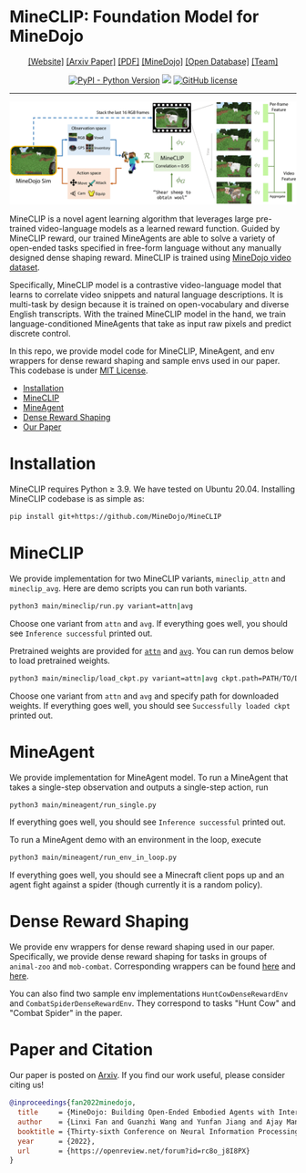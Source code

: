# MineCLIP: Foundation Model for MineDojo
<div align="center">

[[Website]](https://minedojo.org)
[[Arxiv Paper]](https://arxiv.org/abs/2206.08853)
[[PDF]](https://arxiv.org/pdf/2206.08853.pdf)
[[MineDojo]](https://github.com/MineDojo/MineDojo)
[[Open Database]](https://minedojo.org/knowledge_base)
[[Team]](https://minedojo.org/index.html#team)

[![PyPI - Python Version](https://img.shields.io/pypi/pyversions/MineDojo)](https://pypi.org/project/MineDojo/)
[<img src="https://img.shields.io/badge/Framework-PyTorch-red.svg"/>](https://pytorch.org/)
[![GitHub license](https://img.shields.io/github/license/MineDojo/MineCLIP)](https://github.com/MineDojo/MineCLIP/blob/main/license)
______________________________________________________________________
![](images/pull_figure.png)
</div>

MineCLIP is a novel agent learning algorithm that leverages large pre-trained video-language models as a learned reward function. Guided by MineCLIP reward, our trained MineAgents are able to solve a variety of open-ended tasks specified in free-form language without any manually designed dense shaping reward. MineCLIP is trained using [MineDojo video dataset](https://minedojo.org/knowledge_base#youtube).

Specifically, MineCLIP model is a contrastive video-language model that learns to correlate video snippets and natural language descriptions. It is multi-task by design because it is trained on open-vocabulary and diverse English transcripts. With the trained MineCLIP model in the hand, we train language-conditioned MineAgents that take as input raw pixels and predict discrete control. 

In this repo, we provide model code for MineCLIP, MineAgent, and env wrappers for dense reward shaping and sample envs used in our paper. This codebase is under [MIT License](license). 


- [Installation](#Installation)
- [MineCLIP](#MineCLIP)
- [MineAgent](#MineAgent)
- [Dense Reward Shaping](#Dense-Reward-Shaping)
- [Our Paper](#Paper-and-Citation)

# Installation

MineCLIP requires Python ≥ 3.9. We have tested on Ubuntu 20.04. Installing MineCLIP codebase is as simple as:

```bash
pip install git+https://github.com/MineDojo/MineCLIP
```

# MineCLIP

We provide implementation for two MineCLIP variants, `mineclip_attn` and `mineclip_avg`. Here are demo scripts you can run both variants. 

```bash
python3 main/mineclip/run.py variant=attn|avg
```

Choose one variant from `attn` and `avg`. If everything goes well, you should see `Inference successful` printed out.

Pretrained weights are provided for [`attn`](https://drive.google.com/file/d/1uaZM1ZLBz2dZWcn85rZmjP7LV6Sg5PZW/view?usp=sharing) and [`avg`](https://drive.google.com/file/d/1mFe09JsVS5FpZ82yuV7fYNFYnkz9jDqr/view?usp=sharing). You can run demos below to load pretrained weights.

```bash
python3 main/mineclip/load_ckpt.py variant=attn|avg ckpt.path=PATH/TO/DOWNLOADED/CKPT
```

Choose one variant from `attn` and `avg` and specify path for downloaded weights. If everything goes well, you should see `Successfully loaded ckpt` printed out.


# MineAgent

We provide implementation for MineAgent model. To run a MineAgent that takes a single-step observation and outputs a single-step action, run

```bash
python3 main/mineagent/run_single.py
```

If everything goes well, you should see `Inference successful` printed out.

To run a MineAgent demo with an environment in the loop, execute

```bash
python3 main/mineagent/run_env_in_loop.py
```

If everything goes well, you should see a Minecraft client pops up and an agent fight against a spider (though currently it is a random policy).

# Dense Reward Shaping

We provide env wrappers for dense reward shaping used in our paper. Specifically, we provide dense reward shaping for tasks in groups of `animal-zoo` and `mob-combat`. Corresponding wrappers can be found [here](https://github.com/MineDojo/MineCLIP/tree/main/mineclip/dense_reward/animal_zoo) and [here](https://github.com/MineDojo/MineCLIP/tree/main/mineclip/dense_reward/mob_combat).

You can also find two sample env implementations `HuntCowDenseRewardEnv` and `CombatSpiderDenseRewardEnv`. They correspond to tasks "Hunt Cow" and "Combat Spider" in the paper.

# Paper and Citation

Our paper is posted on [Arxiv](https://arxiv.org/abs/2206.08853). If you find our work useful, please consider citing us! 

```bibtex
@inproceedings{fan2022minedojo,
  title     = {MineDojo: Building Open-Ended Embodied Agents with Internet-Scale Knowledge},
  author    = {Linxi Fan and Guanzhi Wang and Yunfan Jiang and Ajay Mandlekar and Yuncong Yang and Haoyi Zhu and Andrew Tang and De-An Huang and Yuke Zhu and Anima Anandkumar},
  booktitle = {Thirty-sixth Conference on Neural Information Processing Systems Datasets and Benchmarks Track},
  year      = {2022},
  url       = {https://openreview.net/forum?id=rc8o_j8I8PX}
}
```

